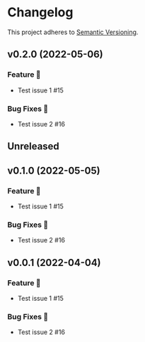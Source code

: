 # Changelog

This project adheres to [Semantic Versioning](http://semver.org/).

## v0.2.0 (2022-05-06)

### Feature 🎉

- Test issue 1 #15

### Bug Fixes 🐛

- Test issue 2 #16

## Unreleased

## v0.1.0 (2022-05-05)

### Feature 🎉

- Test issue 1 #15

### Bug Fixes 🐛

- Test issue 2 #16

## v0.0.1 (2022-04-04)

### Feature 🎉

- Test issue 1 #15

### Bug Fixes 🐛

- Test issue 2 #16